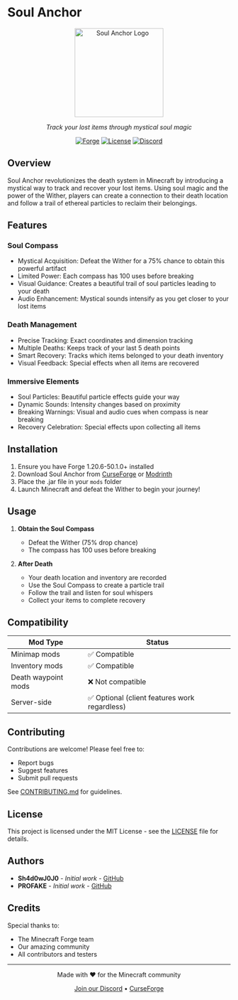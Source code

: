# Soul Anchor

<div align="center">
  <img src="path/to/logo.png" alt="Soul Anchor Logo" width="200"/>
  <p><em>Track your lost items through mystical soul magic</em></p>

  [![Forge](https://img.shields.io/badge/Forge-1.20.6-orange.svg)](http://files.minecraftforge.net)
  [![License](https://img.shields.io/badge/License-MIT-blue.svg)](LICENSE)
  [![Discord](https://img.shields.io/discord/985957714515591279?color=7289da&label=Discord&logo=discord&logoColor=ffffff)](https://discord.gg/t9DZVq2ZmT)
</div>

## Overview

Soul Anchor revolutionizes the death system in Minecraft by introducing a mystical way to track and recover your lost items. Using soul magic and the power of the Wither, players can create a connection to their death location and follow a trail of ethereal particles to reclaim their belongings.

## Features

### Soul Compass
- Mystical Acquisition: Defeat the Wither for a 75% chance to obtain this powerful artifact
- Limited Power: Each compass has 100 uses before breaking
- Visual Guidance: Creates a beautiful trail of soul particles leading to your death
- Audio Enhancement: Mystical sounds intensify as you get closer to your lost items

### Death Management
- Precise Tracking: Exact coordinates and dimension tracking
- Multiple Deaths: Keeps track of your last 5 death points
- Smart Recovery: Tracks which items belonged to your death inventory
- Visual Feedback: Special effects when all items are recovered

### Immersive Elements
- Soul Particles: Beautiful particle effects guide your way
- Dynamic Sounds: Intensity changes based on proximity
- Breaking Warnings: Visual and audio cues when compass is near breaking
- Recovery Celebration: Special effects upon collecting all items

## Installation

1. Ensure you have Forge 1.20.6-50.1.0+ installed
2. Download Soul Anchor from [CurseForge](link) or [Modrinth](link)
3. Place the .jar file in your `mods` folder
4. Launch Minecraft and defeat the Wither to begin your journey!

## Usage

1. **Obtain the Soul Compass**
   - Defeat the Wither (75% drop chance)
   - The compass has 100 uses before breaking

2. **After Death**
   - Your death location and inventory are recorded
   - Use the Soul Compass to create a particle trail
   - Follow the trail and listen for soul whispers
   - Collect your items to complete recovery

## Compatibility

| Mod Type | Status |
|----------|---------|
| Minimap mods | ✅ Compatible |
| Inventory mods | ✅ Compatible |
| Death waypoint mods | ❌ Not compatible |
| Server-side | ✅ Optional (client features work regardless) |

## Contributing

Contributions are welcome! Please feel free to:
- Report bugs
- Suggest features
- Submit pull requests

See [CONTRIBUTING.md](CONTRIBUTING.md) for guidelines.

## License

This project is licensed under the MIT License - see the [LICENSE](LICENSE) file for details.

## Authors

- **Sh4d0wJ0J0** - *Initial work* - [GitHub](https://github.com/Sh4d0wJ0J0)
- **PROFAKE** - *Initial work* - [GitHub](https://github.com/IlproFake)

## Credits

Special thanks to:
- The Minecraft Forge team
- Our amazing community
- All contributors and testers

---

<div align="center">
  <p>Made with ❤️ for the Minecraft community</p>
  <p>
    <a href="https://discord.gg/t9DZVq2ZmT">Join our Discord</a> •
    <a href="https://www.curseforge.com/minecraft/mc-mods/soul-anchor">CurseForge</a>
  </p>
</div>
